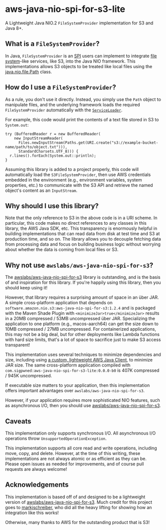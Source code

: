 # aws-java-nio-spi-for-s3-lite

A Lightweight Java NIO.2 `FileSystemProvider` implementation for S3 and Java 8+.

## What is a `FileSystemProvider`?

In Java, `FileSystemProvider` is an [SPI](https://en.wikipedia.org/wiki/Service_provider_interface) users can implement to integrate [file system](https://en.wikipedia.org/wiki/File_system)-like services, like S3, into the Java NIO framework. This implementations allows S3 objects to be treated like local files using the [java.nio.file.Path](https://docs.oracle.com/javase/8/docs/api/java/nio/file/Path.html) class.

## How do I use a `FileSystemProvider`?

As a rule, you don't use it directly. Instead, you simply use the `Path` object to manipulate files, and the underlying framework loads the required `FileSystemProvider` automatically with the [`ServiceLoader`](https://docs.oracle.com/javase/8/docs/api/java/util/ServiceLoader.html).

For example, this code would print the contents of a text file stored in S3 to `System.out`:

    try (BufferedReader r = new BufferedReader(
        new InputStreamReader(
          Files.newInputStream(Paths.get(URI.create("s3://example-bucket-name/path/to/object.txt"))),
          StandardCharsets.UTF_8))) {
      r.lines().forEach(System.out::println);
    }

Assuming this library is added to a project properly, this code will automatically load the `S3FileSystemProvider`, then use AWS credentials embedded in the environment (e.g., environment variables, system properties, etc.) to communicate with the S3 API and retrieve the named object's content as an `InputStream`.

## Why should I use this library?

Note that the only reference to S3 in the above code is in a URI scheme. In particular, this code makes no direct references to any classes in this library, the AWS Java SDK, etc. This transparency is enormously helpful in building implementations that can read data from disk at test time and S3 at production time, and so on. The library allows you to decouple fetching data from processing data and focus on building business logic without worrying about whether the data is coming from local files or S3.

## Why not use `awslabs/aws-java-nio-spi-for-s3`?

The [awslabs/aws-java-nio-spi-for-s3](https://github.com/awslabs/aws-java-nio-spi-for-s3) library is outstanding, and is the basis of and inspiration for this library. If you're happily using this library, then you should keep using it!

However, that library requires a surprising amount of space in an über JAR. A simple cross-platform application that depends on `software.amazon.nio.s3:aws-java-nio-spi-for-s3:1.2.4` and is packaged with the Maven Shade Plugin with `<minimizeJar>true</minimizeJar>` results in a 20MB compressed / 53MB uncompressed über JAR. Specializing the application to one platform (e.g., macos-aarch64) can get the size down to 10MB compressed / 27MB uncompressed. For containerized applications, this may not be a big deal, but for other deployments like Lambda functions with hard size limits, that's a lot of space to sacrifice just to make S3 access transparent!

This implementation uses several techniques to minimize dependencies and size, including using [a custom, lightweight AWS Java Client](https://github.com/sigpwned/aws-java-sdk-lite), to minimize JAR size. The same cross-platform application compiled with `com.sigpwned:aws-java-nio-spi-for-s3-lite:0.0.0-b0` is 407K compressed / 945K uncompressed.

If executable size matters to your application, then this implementation offers important advantages over `awslabs/aws-java-nio-spi-for-s3`.

However, if your application requires more sophisticated NIO features, such as asynchronous I/O, then you should use [awslabs/aws-java-nio-spi-for-s3](https://github.com/awslabs/aws-java-nio-spi-for-s3).

## Caveats

This implementation only supports synchronous I/O. All asynchronous I/O operations throw `UnsupportedOperationException`.

This implementation supports all core read and write operations, including move, copy, and delete. However, at the time of this writing, these implementations are not always atomic or as efficient as they can be. Please open issues as needed for improvements, and of course pull requests are always welcome!

## Acknowledgements

This implementation is based off of and designed to be a lightweight version of [awslabs/aws-java-nio-spi-for-s3](https://github.com/awslabs/aws-java-nio-spi-for-s3). Much credit for this project goes to [markjschreiber](https://github.com/markjschreiber), who did all the heavy lifting for showing how an integration like this works!

Otherwise, many thanks to AWS for the outstanding product that is S3!
